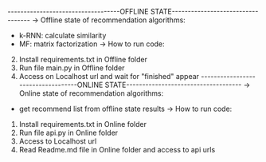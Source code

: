 -----------------------------------OFFLINE STATE----------------------------------
-> Offline state of recommendation algorithms:
- k-RNN: calculate similarity
- MF: matrix factorization
-> How to run code: 
2. Install requirements.txt in Offline folder
3. Run file main.py in Offline folder
4. Access on Localhost url and wait for "finished" appear
-----------------------------------ONLINE STATE------------------------------------
-> Online state of recommendation algorithms:
- get recommend list from offline state results
-> How to run code:
1. Install requirements.txt in Online folder
2. Run file api.py in Online folder
4. Access to Localhost url
3. Read Readme.md file in Online folder and access to api urls
